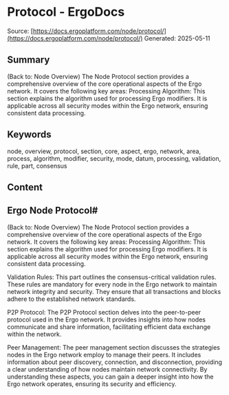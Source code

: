 # Protocol - ErgoDocs
Source: [https://docs.ergoplatform.com/node/protocol/](https://docs.ergoplatform.com/node/protocol/)
Generated: 2025-05-11

## Summary
(Back to: Node Overview) The Node Protocol section provides a comprehensive overview of the core operational aspects of the Ergo network. It covers the following key areas: Processing Algorithm: This section explains the algorithm used for processing Ergo modifiers. It is applicable across all security modes within the Ergo network, ensuring consistent data processing.

## Keywords
node, overview, protocol, section, core, aspect, ergo, network, area, process, algorithm, modifier, security, mode, datum, processing, validation, rule, part, consensus

## Content
## Ergo Node Protocol#
(Back to: Node Overview)
The Node Protocol section provides a comprehensive overview of the core operational aspects of the Ergo network. It covers the following key areas:
Processing Algorithm: This section explains the algorithm used for processing Ergo modifiers. It is applicable across all security modes within the Ergo network, ensuring consistent data processing.


Validation Rules: This part outlines the consensus-critical validation rules. These rules are mandatory for every node in the Ergo network to maintain network integrity and security. They ensure that all transactions and blocks adhere to the established network standards.


P2P Protocol: The P2P Protocol section delves into the peer-to-peer protocol used in the Ergo network. It provides insights into how nodes communicate and share information, facilitating efficient data exchange within the network.


Peer Management: The peer management section discusses the strategies nodes in the Ergo network employ to manage their peers. It includes information about peer discovery, connection, and disconnection, providing a clear understanding of how nodes maintain network connectivity.
By understanding these aspects, you can gain a deeper insight into how the Ergo network operates, ensuring its security and efficiency.
